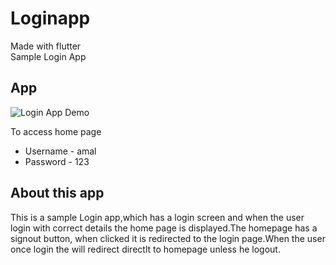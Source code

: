 # Loginapp

Made with flutter   
Sample Login App

## App 

![Login App Demo](https://user-images.githubusercontent.com/53758323/212460442-e69c62c1-2059-4907-97b1-7d5e534b6cd0.png)

To access home page 

- Username - amal
- Password - 123

## About this app 

This is a sample Login app,which has a login screen and when the user login with correct details the home page is displayed.The homepage has a signout button, when clicked it is redirected to the login page.When the user once login the will redirect directlt to homepage unless he logout.

